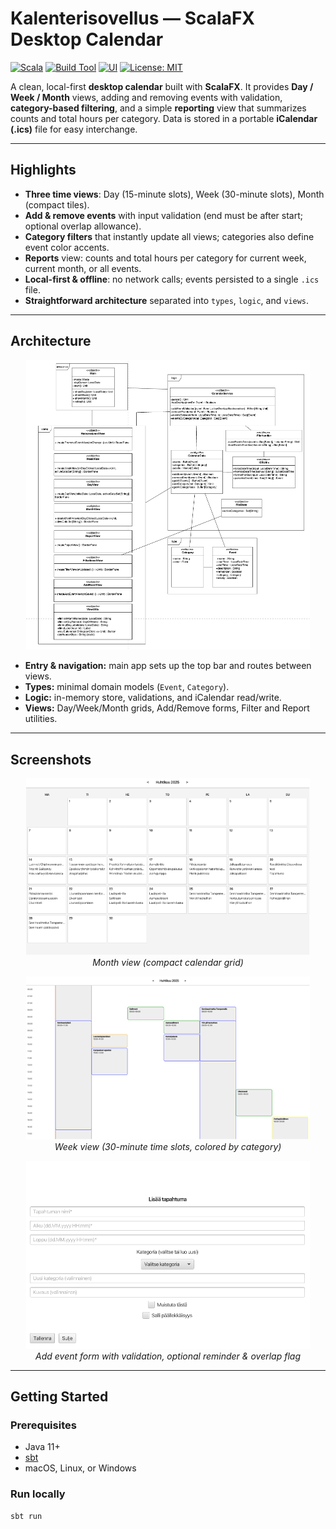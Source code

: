 # Kalenterisovellus — ScalaFX Desktop Calendar

[![Scala](https://img.shields.io/badge/Scala-3.x-informational)](#)
[![Build Tool](https://img.shields.io/badge/build-sbt-informational)](#)
[![UI](https://img.shields.io/badge/UI-JavaFX%2FScalaFX-informational)](#)
[![License: MIT](https://img.shields.io/badge/License-MIT-green.svg)](LICENSE)

A clean, local-first **desktop calendar** built with **ScalaFX**. It provides **Day / Week / Month** views, adding and removing events with validation, **category-based filtering**, and a simple **reporting** view that summarizes counts and total hours per category. Data is stored in a portable **iCalendar (.ics)** file for easy interchange.

---

## Highlights

- **Three time views**: Day (15-minute slots), Week (30-minute slots), Month (compact tiles).
- **Add & remove events** with input validation (end must be after start; optional overlap allowance).
- **Category filters** that instantly update all views; categories also define event color accents.
- **Reports** view: counts and total hours per category for current week, current month, or all events.
- **Local-first & offline**: no network calls; events persisted to a single `.ics` file.
- **Straightforward architecture** separated into `types`, `logic`, and `views`.

---

## Architecture

<p align="center">
  <img alt="Architecture overview" src="docs/structure.png" width="90%">
</p>

- **Entry & navigation:** main app sets up the top bar and routes between views.
- **Types:** minimal domain models (`Event`, `Category`).
- **Logic:** in-memory store, validations, and iCalendar read/write.
- **Views:** Day/Week/Month grids, Add/Remove forms, Filter and Report utilities.

---

## Screenshots

<p align="center">
  <img alt="Month view" src="docs/month.png" width="90%"><br>
  <em>Month view (compact calendar grid)</em>
</p>

<p align="center">
  <img alt="Week view" src="docs/week.png" width="90%"><br>
  <em>Week view (30-minute time slots, colored by category)</em>
</p>

<p align="center">
  <img alt="Add event form" src="docs/add.png" width="90%"><br>
  <em>Add event form with validation, optional reminder & overlap flag</em>
</p>

---

## Getting Started

### Prerequisites
- Java 11+
- [sbt](https://www.scala-sbt.org/)
- macOS, Linux, or Windows

### Run locally
```bash
sbt run
